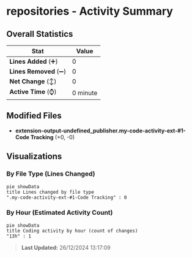 # repositories - Activity Summary 

## Overall Statistics

| Stat                   | Value                                                             |
| ---------------------- | ----------------------------------------------------------------- |
| **Lines Added** (➕)   | 0                                          |
| **Lines Removed** (➖) | 0                                        |
| **Net Change** (↕)    | 0                |
| **Active Time** (⌚)   | 0 minute |


## Modified Files
- **extension-output-undefined_publisher.my-code-activity-ext-#1-Code Tracking** (+0, -0)

## Visualizations

### By File Type (Lines Changed)

```mermaid
pie showData
title Lines changed by file type
".my-code-activity-ext-#1-Code Tracking" : 0
```

### By Hour (Estimated Activity Count)

```mermaid
pie showData
title Coding activity by hour (count of changes)
"13h" : 1
```


> **Last Updated:** 26/12/2024 13:17:09